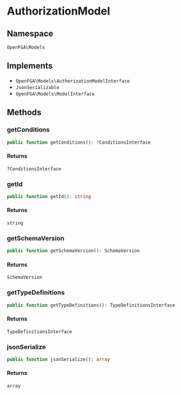 # AuthorizationModel


## Namespace
`OpenFGA\Models`

## Implements
* `OpenFGA\Models\AuthorizationModelInterface`
* `JsonSerializable`
* `OpenFGA\Models\ModelInterface`

## Methods
### getConditions

```php
public function getConditions(): ?ConditionsInterface
```



#### Returns
`?ConditionsInterface` 

### getId

```php
public function getId(): string
```



#### Returns
`string` 

### getSchemaVersion

```php
public function getSchemaVersion(): SchemaVersion
```



#### Returns
`SchemaVersion` 

### getTypeDefinitions

```php
public function getTypeDefinitions(): TypeDefinitionsInterface
```



#### Returns
`TypeDefinitionsInterface` 

### jsonSerialize

```php
public function jsonSerialize(): array
```



#### Returns
`array` 


